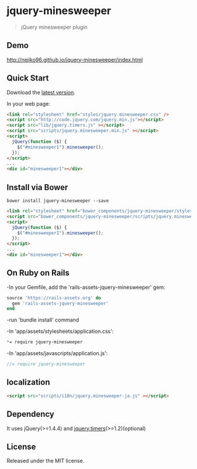 # jquery-minesweeper

> jQuery minesweeper plugin

## Demo
http://nejiko96.github.io/jquery-minesweeper/index.html

## Quick Start

Download the [latest version](https://github.com/nejiko96/jquery-minesweeper/archive/1.4.zip).

In your web page:

```html
<link rel="stylesheet" href="styles/jquery.minesweeper.css" />
<script src="http://code.jquery.com/jquery.min.js"></script>
<script src="lib/jquery.timers.js" ></script>
<script src="scripts/jquery.minesweeper.min.js" ></script>
<script>
  jQuery(function ($) {
    $("#minesweeper1").minesweeper();
  });
</script>
...
<div id="minesweeper1"></div>
```

## Install via Bower

```
bower install jquery-minesweeper --save
```

```html
<link rel="stylesheet" href="bower_components/jquery-minesweeper/styles/jquery.minesweeper.css">
<script src="bower_components/jquery-minesweeper/scripts/jquery.minesweeper.min.js"></script>
<script>
  jQuery(function ($) {
    $("#minesweeper1").minesweeper();
  });
</script>
...
<div id="minesweeper1"></div>
```

## On Ruby on Rails

-In your Gemfile, add the 'rails-assets-jquery-minesweeper' gem:

```ruby
source 'https://rails-assets.org' do
  gem 'rails-assets-jquery-minesweeper'
end
```

-run 'bundle install' command

-In 'app/assets/stylesheets/application.css':

```css
*= require jquery-minesweeper
```

-In 'app/assets/javascripts/application.js':

```js
//= require jquery-minesweeper
```

## localization

```html
<script src="scripts/i18n/jquery.minesweeper-ja.js" ></script>
```

## Dependency
It uses jQuery(>=1.4.4) and [jquery.timers](https://github.com/patryk/jquery.timers)(>=1.2)(optional)

## License

Released under the MIT license.
